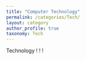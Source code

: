 ```yaml
---
title: "Computer Technology"
permalink: /categories/Tech/
layout: category
author_profile: true
taxonomy: Tech
---
```

Technology ! ! !